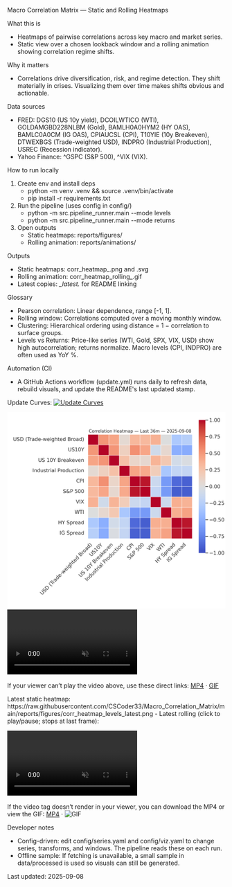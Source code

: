Macro Correlation Matrix — Static and Rolling Heatmaps

What this is
- Heatmaps of pairwise correlations across key macro and market series.
- Static view over a chosen lookback window and a rolling animation showing correlation regime shifts.

Why it matters
- Correlations drive diversification, risk, and regime detection. They shift materially in crises. Visualizing them over time makes shifts obvious and actionable.

Data sources
- FRED: DGS10 (US 10y yield), DCOILWTICO (WTI), GOLDAMGBD228NLBM (Gold), BAMLH0A0HYM2 (HY OAS), BAMLC0A0CM (IG OAS), CPIAUCSL (CPI), T10YIE (10y Breakeven), DTWEXBGS (Trade-weighted USD), INDPRO (Industrial Production), USREC (Recession indicator).
- Yahoo Finance: ^GSPC (S&P 500), ^VIX (VIX).

How to run locally
1) Create env and install deps
   - python -m venv .venv && source .venv/bin/activate
   - pip install -r requirements.txt
2) Run the pipeline (uses config in config/)
   - python -m src.pipeline_runner.main --mode levels
   - python -m src.pipeline_runner.main --mode returns
3) Open outputs
   - Static heatmaps: reports/figures/
   - Rolling animation: reports/animations/

Outputs
- Static heatmaps: corr_heatmap_<mode>_<lookback>_<YYYY-MM-DD>.png and .svg
- Rolling animation: corr_heatmap_rolling_<mode>_<window>_<YYYY-MM-DD>.gif
- Latest copies: *_latest.* for README linking

Glossary
- Pearson correlation: Linear dependence, range [-1, 1].
- Rolling window: Correlations computed over a moving monthly window.
- Clustering: Hierarchical ordering using distance = 1 − correlation to surface groups.
- Levels vs Returns: Price-like series (WTI, Gold, SPX, VIX, USD) show high autocorrelation; returns normalize. Macro levels (CPI, INDPRO) are often used as YoY %.

Automation (CI)
- A GitHub Actions workflow (update.yml) runs daily to refresh data, rebuild visuals, and update the README's last updated stamp.

Update Curves:
<a href="https://github.com/CSCoder33/Macro_Correlation_Matrix/actions">
<img alt="Update Curves" src="https://img.shields.io/github/actions/workflow/status/CSCoder33/Macro_Correlation_Matrix/update.yml?branch=main&label=Update%20Curves">
</a>

<img alt="Latest Correlation Heatmap" src="https://raw.githubusercontent.com/CSCoder33/Macro_Correlation_Matrix/main/reports/figures/corr_heatmap_levels_latest.png" style="max-width:100%; height:auto;">
<video src="https://github.com/CSCoder33/Macro_Correlation_Matrix/raw/main/reports/animations/corr_heatmap_rolling_levels_latest.mp4" controls playsinline muted style="max-width:100%; height:auto;"></video>

<p>If your viewer can’t play the video above, use these direct links: <a href="https://github.com/CSCoder33/Macro_Correlation_Matrix/raw/main/reports/animations/corr_heatmap_rolling_levels_latest.mp4">MP4</a> · <a href="https://raw.githubusercontent.com/CSCoder33/Macro_Correlation_Matrix/main/reports/animations/corr_heatmap_rolling_levels_latest.gif">GIF</a> </p>
Latest static heatmap: https://raw.githubusercontent.com/CSCoder33/Macro_Correlation_Matrix/main/reports/figures/corr_heatmap_levels_latest.png
- Latest rolling (click to play/pause; stops at last frame):
  
  <video src="reports/animations/corr_heatmap_rolling_levels_latest.mp4" controls playsinline muted style="max-width:100%; height:auto;"></video>
  
  If the video tag doesn’t render in your viewer, you can download the MP4 or view the GIF: [MP4](reports/animations/corr_heatmap_rolling_levels_latest.mp4) · ![GIF](reports/animations/corr_heatmap_rolling_levels_latest.gif)


Developer notes
- Config-driven: edit config/series.yaml and config/viz.yaml to change series, transforms, and windows. The pipeline reads these on each run.
- Offline sample: If fetching is unavailable, a small sample in data/processed is used so visuals can still be generated.

Last updated: 2025-09-08
